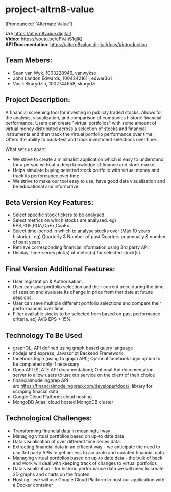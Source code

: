 # project-altrn8-value
(Pronounced: "Alternate Value")

**Url:** https://altern8value.digital/  
**Video:** https://youtu.be/eFVJnS1gllQ  
**API Documentation:** https://altern8value.digital/docs/#introduction  

## Team Mebers: ##
- Sean van Wyk, 1003228946, vanwykse
- John Landon Edwards, 1004242161 , edwar361
- Vasili Skurydzin, 1002744658, skurydzi

## Project Description: ##
A financial screening tool for investing in publicly traded stocks. Allows for the analysis, visualization, and comparison of companies historic financial performance.
Users can create "virtual portfolios" with some amount of virtual money distributed across a selection of stocks and financial instruments and then track the virtual portfolio performance over time.
Offers the ability to back-test and track investment selections over time.

What sets us apart:
- We strive to create a minimalist application which is easy to understand for a person without a deep knowledge of finance and stock market
- Helps simulate buying selected stock portfolio with virtual money and track its performance over time
- We strive to make our tool easy to use, have good data visualisation and be educational and informative

## Beta Version Key Features: ##
- Select specific stock tickers to be analysed.
- Select metrics on which stocks are analysed. eg) EPS,ROE,ROA,OpEx,CapEx.
- Select time-period in which to analyse stocks over (Max 10 years historic) . eg) Quarterly & Number of past Quarters or annually & number of past years.
- Retrieve corresponding financial information using 3rd party API. 
- Display Time-series plot(s) of metric(s) for selected stock(s).

## Final Version Additional Features: ##
- User registration & Authorisation.
- User can save portfolio selection and their current price during the time of session and evaluate its change in price from that date at future sessions.
- User can save multiple different portfolio selections and compare their performances over time.
- Filter available stocks to be selected from based on past performance criteria. ex) AVG EPS > 15%


## Technology To Be Used ##
- graphQL; API defined using graph based query language
- nodejs and express; Javascript Backend Framework
- facebook login (using fb graph API); Optional facebook login option to be completed only if necessary
- Open API (SLATE API documentation);  Optional Api documentation server to allow users to use our service on the client of their choice
- financialmodelingprep API src:https://financialmodelingprep.com/developer/docs/; library for scraping finacial data
- Google Cloud Platform; cloud hosting
- MongoDB Atlas; cloud hosted MongoDB cluster

## Technological Challenges:  ##  
- Transforming financial data in meaningful way  
- Managing virtual portfolios based on up-to date data  
- Data visualisation of over different time series data. 
- Extracting  financial data in an efficent way - we anticipate the need to use 3rd party APIs to get access to accurate and updated financial data. 
- Managing virtual portfolios based on up-to date data - the bulk of back end work will deal with keeping track of changes to virtual portfolios 
- Data visualization - for historic performance data we will need to create 2D graphs and charts on the fronten
- Hosting - we will use Google Cloud Platform to host our application with a Docker container 
